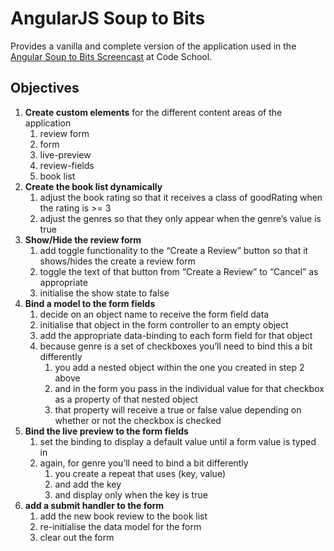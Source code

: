 # AngularJS Soup to Bits
Provides a vanilla and complete version of the application used in the [Angular Soup to Bits Screencast][1] at Code School.


## Objectives

1. **Create custom elements** for the different content areas of the application
	 1. review form
      1. form
      1. live-preview
      1. review-fields
	 1. book list
1. **Create the book list dynamically**
	 1. adjust the book rating so that it receives a class of goodRating when the rating is >= 3
	 1. adjust the genres so that they only appear when the genre’s value is true
1. **Show/Hide the review form**
   1. add toggle functionality to the “Create a Review” button so that it shows/hides the create a review form
   1. toggle the text of that button from “Create a Review” to “Cancel” as appropriate
   1. initialise the show state to false
1. **Bind a model to the form fields**
   1. decide on an object name to receive the form field data
   1. initialise that object in the form controller to an empty object
   1. add the appropriate data-binding to each form field for that object
   1. because genre is a set of checkboxes you’ll need to bind this a bit differently
      1. you add a nested object within the one you created in step 2 above
      1. and in the form you pass in the individual value for that checkbox as a property of that nested object
      1. that property will receive a true or false value depending on whether or not the checkbox is checked
1. **Bind the live preview to the form fields**
   1. set the binding to display a default value until a form value is typed in
   1. again, for genre you’ll need to bind a bit differently
      1. you create a repeat that uses (key, value)
      1. and add the key
      1. and display only when the key is true
1. **add a submit handler to the form**
   1. add the new book review to the book list
   1. re-initialise the data model for the form
   1. clear out the form


[1]:https://www.codeschool.com/screencasts/soup-to-bits-shaping-up-with-angular-js